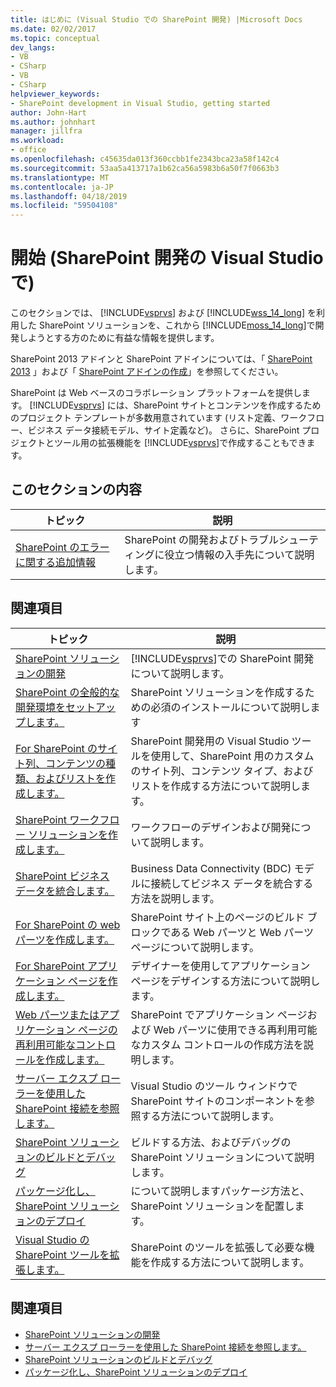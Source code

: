```yaml
---
title: はじめに (Visual Studio での SharePoint 開発) |Microsoft Docs
ms.date: 02/02/2017
ms.topic: conceptual
dev_langs:
- VB
- CSharp
- VB
- CSharp
helpviewer_keywords:
- SharePoint development in Visual Studio, getting started
author: John-Hart
ms.author: johnhart
manager: jillfra
ms.workload:
- office
ms.openlocfilehash: c45635da013f360ccbb1fe2343bca23a58f142c4
ms.sourcegitcommit: 53aa5a413717a1b62ca56a5983b6a50f7f0663b3
ms.translationtype: MT
ms.contentlocale: ja-JP
ms.lasthandoff: 04/18/2019
ms.locfileid: "59504108"
---
```

# <a name="get-started-sharepoint-development-in-visual-studio"></a>開始 (SharePoint 開発の Visual Studio で)
  このセクションでは、 [!INCLUDE[vsprvs](../sharepoint/includes/vsprvs-md.md)] および [!INCLUDE[wss_14_long](../sharepoint/includes/wss-14-long-md.md)] を利用した SharePoint ソリューションを、これから [!INCLUDE[moss_14_long](../sharepoint/includes/moss-14-long-md.md)]で開発しようとする方のために有益な情報を提供します。

 SharePoint 2013 アドインと SharePoint アドインについては、「 [SharePoint 2013](https://products.office.com/previous-versions/microsoft-sharepoint-2013) 」および「 [SharePoint アドインの作成](/sharepoint/dev/sp-add-ins/sharepoint-add-ins)」を参照してください。

 SharePoint は Web ベースのコラボレーション プラットフォームを提供します。 [!INCLUDE[vsprvs](../sharepoint/includes/vsprvs-md.md)] には、SharePoint サイトとコンテンツを作成するためのプロジェクト テンプレートが多数用意されています (リスト定義、ワークフロー、ビジネス データ接続モデル、サイト定義など)。 さらに、SharePoint プロジェクトとツール用の拡張機能を [!INCLUDE[vsprvs](../sharepoint/includes/vsprvs-md.md)]で作成することもできます。

## <a name="in-this-section"></a>このセクションの内容

|トピック|説明|
|-----------|-----------------|
|[SharePoint のエラーに関する追加情報](../sharepoint/additional-information-for-sharepoint-errors.md)|SharePoint の開発およびトラブルシューティングに役立つ情報の入手先について説明します。|

## <a name="related-sections"></a>関連項目

|トピック|説明|
|-----------|-----------------|
|[SharePoint ソリューションの開発](../sharepoint/developing-sharepoint-solutions.md)|[!INCLUDE[vsprvs](../sharepoint/includes/vsprvs-md.md)]での SharePoint 開発について説明します。|
|[SharePoint の全般的な開発環境をセットアップします。](/sharepoint/dev/general-development/set-up-a-general-development-environment-for-sharepoint)|SharePoint ソリューションを作成するための必須のインストールについて説明します|
|[For SharePoint のサイト列、コンテンツの種類、およびリストを作成します。](../sharepoint/creating-site-columns-content-types-and-lists-for-sharepoint.md)|SharePoint 開発用の Visual Studio ツールを使用して、SharePoint 用のカスタムのサイト列、コンテンツ タイプ、およびリストを作成する方法について説明します。|
|[SharePoint ワークフロー ソリューションを作成します。](../sharepoint/creating-sharepoint-workflow-solutions.md)|ワークフローのデザインおよび開発について説明します。|
|[SharePoint ビジネス データを統合します。](../sharepoint/integrating-business-data-into-sharepoint.md)|Business Data Connectivity (BDC) モデルに接続してビジネス データを統合する方法を説明します。|
|[For SharePoint の web パーツを作成します。](../sharepoint/creating-web-parts-for-sharepoint.md)|SharePoint サイト上のページのビルド ブロックである Web パーツと Web パーツ ページについて説明します。|
|[For SharePoint アプリケーション ページを作成します。](../sharepoint/creating-application-pages-for-sharepoint.md)|デザイナーを使用してアプリケーション ページをデザインする方法について説明します。|
|[Web パーツまたはアプリケーション ページの再利用可能なコントロールを作成します。](../sharepoint/creating-reusable-controls-for-web-parts-or-application-pages.md)|SharePoint でアプリケーション ページおよび Web パーツに使用できる再利用可能なカスタム コントロールの作成方法を説明します。|
|[サーバー エクスプ ローラーを使用した SharePoint 接続を参照します。](../sharepoint/browsing-sharepoint-connections-using-server-explorer.md)|Visual Studio のツール ウィンドウで SharePoint サイトのコンポーネントを参照する方法について説明します。|
|[SharePoint ソリューションのビルドとデバッグ](../sharepoint/building-and-debugging-sharepoint-solutions.md)|ビルドする方法、およびデバッグの SharePoint ソリューションについて説明します。|
|[パッケージ化し、SharePoint ソリューションのデプロイ](../sharepoint/packaging-and-deploying-sharepoint-solutions.md)|について説明しますパッケージ方法と、SharePoint ソリューションを配置します。|
|[Visual Studio の SharePoint ツールを拡張します。](../sharepoint/extending-the-sharepoint-tools-in-visual-studio.md)|SharePoint のツールを拡張して必要な機能を作成する方法について説明します。|

## <a name="see-also"></a>関連項目

- [SharePoint ソリューションの開発](../sharepoint/developing-sharepoint-solutions.md)
- [サーバー エクスプ ローラーを使用した SharePoint 接続を参照します。](../sharepoint/browsing-sharepoint-connections-using-server-explorer.md)
- [SharePoint ソリューションのビルドとデバッグ](../sharepoint/building-and-debugging-sharepoint-solutions.md)
- [パッケージ化し、SharePoint ソリューションのデプロイ](../sharepoint/packaging-and-deploying-sharepoint-solutions.md)

